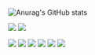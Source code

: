 ### 
![Anurag's GitHub stats](https://github-readme-stats.vercel.app/api?username=ha-ja&show_icons=true&theme=transparent)

![](https://img.shields.io/badge/OS-Linux-informational?style=flat&logo=linux&logoColor=white&color=2bbc8a)
![](https://img.shields.io/badge/FreeBSD-informational?style=flat&logo=freebsd&logoColor=white&color=AB2B28)

![](https://img.shields.io/badge/Java-informational?style=flat&logo=java&logoColor=white&color=007396)
![](https://img.shields.io/badge/Python-informational?style=flat&logo=python&logoColor=white&color=3776AB)
![](https://img.shields.io/badge/Swift-informational?style=flat&logo=swift&logoColor=white&color=F05138)
![](https://img.shields.io/badge/C++-informational?style=flat&logo=cplusplus&logoColor=white&color=00599C)
![](https://img.shields.io/badge/Assembler-informational?style=flat&logo=chip&logoColor=white&color=007ACC)
![](https://img.shields.io/badge/Bash-informational?style=flat&logo=gnu-bash&logoColor=white&color=4EAA25)

<!--
**ha-ja/ha-ja** is a ✨ _special_ ✨ repository because its `README.md` (this file) appears on your GitHub profile.

Here are some ideas to get you started:

- 🔭 I’m currently working on ...
- 🌱 I’m currently learning ...
- 👯 I’m looking to collaborate on ...
- 🤔 I’m looking for help with ...
- 💬 Ask me about ...
- 📫 How to reach me: ...
- 😄 Pronouns: ...
- ⚡ Fun fact: ...
-->
